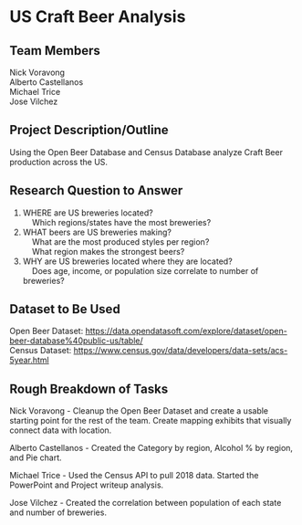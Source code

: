# US Craft Beer Analysis

## Team Members
  Nick Voravong<br/>
  Alberto Castellanos<br/>
  Michael Trice<br/>
  Jose Vilchez<br/>

## Project Description/Outline
  Using the Open Beer Database and Census Database analyze Craft Beer production across the US.

## Research Question to Answer
  1) WHERE are US breweries located?<br/>
  &nbsp;&nbsp;&nbsp; Which regions/states have the most breweries?<br/>
  2) WHAT beers are US breweries making?<br/>
  &nbsp;&nbsp;&nbsp; What are the most produced styles per region?<br/>
  &nbsp;&nbsp;&nbsp; What region makes the strongest beers?<br/>
  5) WHY are US breweries located where they are located?<br/>
  &nbsp;&nbsp;&nbsp; Does age, income, or population size correlate to number of breweries?

## Dataset to Be Used
  Open Beer Dataset: https://data.opendatasoft.com/explore/dataset/open-beer-database%40public-us/table/<br/>
  Census Dataset: https://www.census.gov/data/developers/data-sets/acs-5year.html

## Rough Breakdown of Tasks

  Nick Voravong - Cleanup the Open Beer Dataset and create a usable starting point for the rest of the team. Create mapping exhibits that visually connect data with location.

  Alberto Castellanos - Created the Category by region, Alcohol % by region, and Pie chart.

  Michael Trice - Used the Census API to pull 2018 data. Started the PowerPoint and Project writeup analysis.

  Jose Vilchez - Created the correlation between population of each state and number of breweries.
